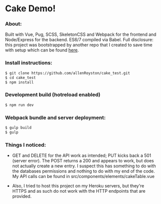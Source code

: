 # Cake Demo!  

### About:
Built with Vue, Pug, SCSS, SkeletonCSS and Webpack for the frontend and Node/Express for the backend.  ES6/7 compiled via Babel.  Full disclosure: this project was bootstrapped by another repo that I created to save time with setup which can be found [here](https://github.com/allenRoyston/vue-es6-webpack-express-clean).  

### Install instructions:
```sh
$ git clone https://github.com/allenRoyston/cake_test.git
$ cd cake_test
$ npm install
```

### Development build (hotreload enabled)
```sh
$ npm run dev
```

### Webpack bundle and server deployment:
```sh
$ gulp build
$ gulp
```

### Things I noticed:
- GET and DELETE for the API work as intended; PUT kicks back a 501 (server error).  The POST returns a 200 and appears to work, but does not actually create a new entry.  I suspect this has something to do with the databases permissions and nothing to do with my end of the code. My API calls can be found in src/components/elements/cakeTable.vue

- Also, I tried to host this project on my Heroku servers, but they're HTTPS and as such do not work with the HTTP endpoints that are provided.  
